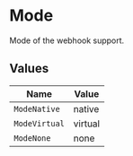 # Mode

Mode of the webhook support.


## Values

| Name          | Value         |
| ------------- | ------------- |
| `ModeNative`  | native        |
| `ModeVirtual` | virtual       |
| `ModeNone`    | none          |